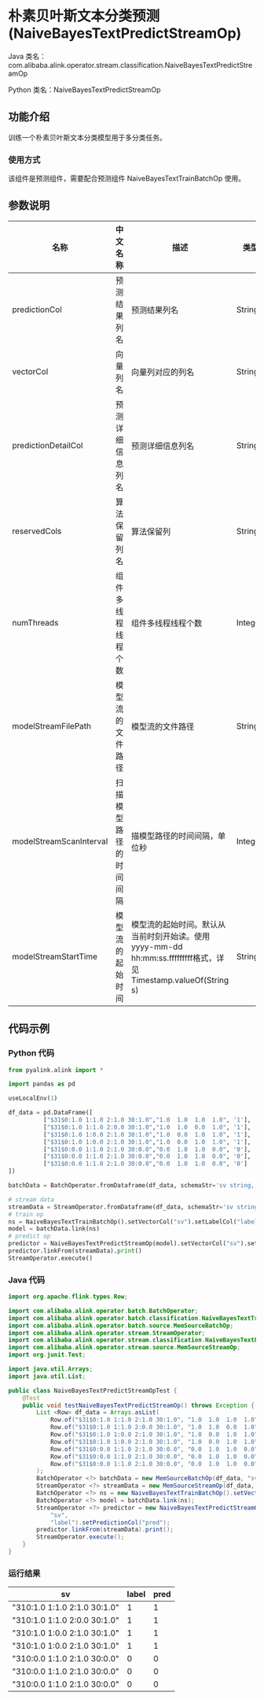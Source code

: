 # 朴素贝叶斯文本分类预测 (NaiveBayesTextPredictStreamOp)
Java 类名：com.alibaba.alink.operator.stream.classification.NaiveBayesTextPredictStreamOp

Python 类名：NaiveBayesTextPredictStreamOp


## 功能介绍

训练一个朴素贝叶斯文本分类模型用于多分类任务。

### 使用方式

该组件是预测组件，需要配合预测组件 NaiveBayesTextTrainBatchOp 使用。

## 参数说明

| 名称 | 中文名称 | 描述 | 类型 | 是否必须？ | 默认值 |
| --- | --- | --- | --- | --- | --- |
| predictionCol | 预测结果列名 | 预测结果列名 | String | ✓ |  |
| vectorCol | 向量列名 | 向量列对应的列名 | String | ✓ |  |
| predictionDetailCol | 预测详细信息列名 | 预测详细信息列名 | String |  |  |
| reservedCols | 算法保留列名 | 算法保留列 | String[] |  | null |
| numThreads | 组件多线程线程个数 | 组件多线程线程个数 | Integer |  | 1 |
| modelStreamFilePath | 模型流的文件路径 | 模型流的文件路径 | String |  | null |
| modelStreamScanInterval | 扫描模型路径的时间间隔 | 描模型路径的时间间隔，单位秒 | Integer |  | 10 |
| modelStreamStartTime | 模型流的起始时间 | 模型流的起始时间。默认从当前时刻开始读。使用yyyy-mm-dd hh:mm:ss.fffffffff格式，详见Timestamp.valueOf(String s) | String |  | null |

## 代码示例
### Python 代码
```python
from pyalink.alink import *

import pandas as pd

useLocalEnv(1)

df_data = pd.DataFrame([
          ["$31$0:1.0 1:1.0 2:1.0 30:1.0","1.0  1.0  1.0  1.0", '1'],
          ["$31$0:1.0 1:1.0 2:0.0 30:1.0","1.0  1.0  0.0  1.0", '1'],
          ["$31$0:1.0 1:0.0 2:1.0 30:1.0","1.0  0.0  1.0  1.0", '1'],
          ["$31$0:1.0 1:0.0 2:1.0 30:1.0","1.0  0.0  1.0  1.0", '1'],
          ["$31$0:0.0 1:1.0 2:1.0 30:0.0","0.0  1.0  1.0  0.0", '0'],
          ["$31$0:0.0 1:1.0 2:1.0 30:0.0","0.0  1.0  1.0  0.0", '0'],
          ["$31$0:0.0 1:1.0 2:1.0 30:0.0","0.0  1.0  1.0  0.0", '0']
])

batchData = BatchOperator.fromDataframe(df_data, schemaStr='sv string, dv string, label string')

# stream data
streamData = StreamOperator.fromDataframe(df_data, schemaStr='sv string, dv string, label string')
# train op
ns = NaiveBayesTextTrainBatchOp().setVectorCol("sv").setLabelCol("label")
model = batchData.link(ns)
# predict op
predictor = NaiveBayesTextPredictStreamOp(model).setVectorCol("sv").setReservedCols(["sv", "label"]).setPredictionCol("pred")
predictor.linkFrom(streamData).print()
StreamOperator.execute()
```
### Java 代码
```java
import org.apache.flink.types.Row;

import com.alibaba.alink.operator.batch.BatchOperator;
import com.alibaba.alink.operator.batch.classification.NaiveBayesTextTrainBatchOp;
import com.alibaba.alink.operator.batch.source.MemSourceBatchOp;
import com.alibaba.alink.operator.stream.StreamOperator;
import com.alibaba.alink.operator.stream.classification.NaiveBayesTextPredictStreamOp;
import com.alibaba.alink.operator.stream.source.MemSourceStreamOp;
import org.junit.Test;

import java.util.Arrays;
import java.util.List;

public class NaiveBayesTextPredictStreamOpTest {
	@Test
	public void testNaiveBayesTextPredictStreamOp() throws Exception {
		List <Row> df_data = Arrays.asList(
			Row.of("$31$0:1.0 1:1.0 2:1.0 30:1.0", "1.0  1.0  1.0  1.0", "1"),
			Row.of("$31$0:1.0 1:1.0 2:0.0 30:1.0", "1.0  1.0  0.0  1.0", "1"),
			Row.of("$31$0:1.0 1:0.0 2:1.0 30:1.0", "1.0  0.0  1.0  1.0", "1"),
			Row.of("$31$0:1.0 1:0.0 2:1.0 30:1.0", "1.0  0.0  1.0  1.0", "1"),
			Row.of("$31$0:0.0 1:1.0 2:1.0 30:0.0", "0.0  1.0  1.0  0.0", "0"),
			Row.of("$31$0:0.0 1:1.0 2:1.0 30:0.0", "0.0  1.0  1.0  0.0", "0"),
			Row.of("$31$0:0.0 1:1.0 2:1.0 30:0.0", "0.0  1.0  1.0  0.0", "0")
		);
		BatchOperator <?> batchData = new MemSourceBatchOp(df_data, "sv string, dv string, label string");
		StreamOperator <?> streamData = new MemSourceStreamOp(df_data, "sv string, dv string, label string");
		BatchOperator <?> ns = new NaiveBayesTextTrainBatchOp().setVectorCol("sv").setLabelCol("label");
		BatchOperator <?> model = batchData.link(ns);
		StreamOperator <?> predictor = new NaiveBayesTextPredictStreamOp(model).setVectorCol("sv").setReservedCols(
			"sv",
			"label").setPredictionCol("pred");
		predictor.linkFrom(streamData).print();
		StreamOperator.execute();
	}
}
```
### 运行结果

| sv                             | label | pred |
|--------------------------------|-------|------|
| "$31$0:1.0 1:1.0 2:1.0 30:1.0" | 1     | 1    |
| "$31$0:1.0 1:1.0 2:0.0 30:1.0" | 1     | 1    |
| "$31$0:1.0 1:0.0 2:1.0 30:1.0" | 1     | 1    |
| "$31$0:1.0 1:0.0 2:1.0 30:1.0" | 1     | 1    |
| "$31$0:0.0 1:1.0 2:1.0 30:0.0" | 0     | 0    |
| "$31$0:0.0 1:1.0 2:1.0 30:0.0" | 0     | 0    |
| "$31$0:0.0 1:1.0 2:1.0 30:0.0" | 0     | 0    |
